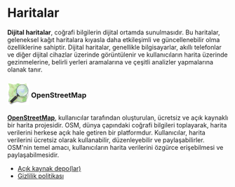 <!-- NOTLAR
 - Tablo eklemeyi unutmayın
 - Uygun görseller eklemeyi unutmayın.
 - İçerik kuralları ve ekleme yapmak sayfalarını ziyaret edebilirsiniz -->

# Haritalar

**Dijital haritalar**, coğrafi bilgilerin dijital ortamda sunulmasıdır. Bu haritalar, geleneksel kağıt haritalara kıyasla daha etkileşimli ve güncellenebilir olma özelliklerine sahiptir. Dijital haritalar, genellikle bilgisayarlar, akıllı telefonlar ve diğer dijital cihazlar üzerinde görüntülenir ve kullanıcıların harita üzerinde gezinmelerine, belirli yerleri aramalarına ve çeşitli analizler yapmalarına olanak tanır.

### <span style="display: inline-block; vertical-align: middle;"><img src="docs/images/osm.png" alt="openstreetmap" style="width: 50px; height: 50px;"> </span> <span style="display: inline-block; vertical-align: middle;"> OpenStreetMap

[**OpenStreetMap**](https://www.openstreetmap.org/), kullanıcılar tarafından oluşturulan, ücretsiz ve açık kaynaklı bir harita projesidir. OSM, dünya çapındaki coğrafi bilgileri toplayarak, harita verilerini herkese açık hale getiren bir platformdur. Kullanıcılar, harita verilerini ücretsiz olarak kullanabilir, düzenleyebilir ve paylaşabilirler. OSM'nin temel amacı, kullanıcıların harita verilerini özgürce erişebilmesi ve paylaşabilmesidir.

- [Açık kaynak depo(lar)](https://github.com/openstreetmap)
- [Gizlilik politikası](https://osmfoundation.org/wiki/Privacy_Policy)

<!-- Yetersiz içerik dolayısıyla not içine alındı.

<span style="display: inline-block; vertical-align: middle;"><img src="docs/images/organicmaps.png" alt="Organic Maps" style="width: 50px; height: 50px;"> </span> <span style="display: inline-block; vertical-align: middle;"> Organic Maps

Açıkkaynak bir harita uygulaması olan Organic Maps, 2021 Yılında geliştirilmiş olup openstreetmaps kullanmaktadır.
<table>
 <tr> <th colspan="2">Organic Maps Detayları</th> </tr> 
 <tr> <td>Kayıt Tutuyor mu?</td> <td><span style="color: green;">×</span></td> </tr> <tr> <td>Açık Kaynak</td> <td><span style="color: green;">✓</span></td> </tr> <tr> <td>Çevrimdışı Desteği</td> <td><span style="color: green;">✓</span></td> </tr>
 <tr> <td>Gizlilik Odaklı</td> <td><span style="color: green;">✓</span></td> </tr> <tr> 
 <tr> <td>Lisans Türü</td> <td>Apache 2.0 <span style="color: green;"><small>Özgür Yazılım<small><span></td> </tr> 
 <tr> <td>Harita Verisi</td> <td>OpenStreetMap</td> </tr> <tr> <td>Platform Desteği</td> <td><i class="fa-solid fa-globe"></i> <i class="fa-brands fa-apple"></i> <i class="fa-brands fa-android"></i></td> </tr> <tr> <td>Ücretsiz sürüm</td> <td>Mevcut</td> </tr> </table> -->

